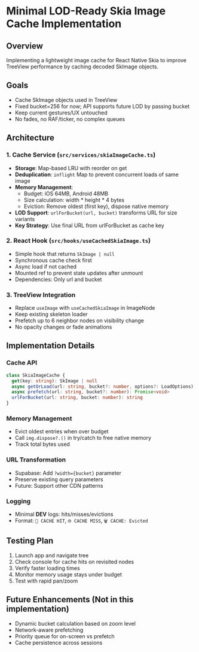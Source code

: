 # Minimal LOD-Ready Skia Image Cache Implementation

## Overview
Implementing a lightweight image cache for React Native Skia to improve TreeView performance by caching decoded SkImage objects.

## Goals
- Cache SkImage objects used in TreeView
- Fixed bucket=256 for now; API supports future LOD by passing bucket
- Keep current gestures/UX untouched
- No fades, no RAF/ticker, no complex queues

## Architecture

### 1. Cache Service (`src/services/skiaImageCache.ts`)
- **Storage**: Map-based LRU with reorder on get
- **Deduplication**: `inflight` Map to prevent concurrent loads of same image
- **Memory Management**: 
  - Budget: iOS 64MB, Android 48MB
  - Size calculation: width * height * 4 bytes
  - Eviction: Remove oldest (first key), dispose native memory
- **LOD Support**: `urlForBucket(url, bucket)` transforms URL for size variants
- **Key Strategy**: Use final URL from urlForBucket as cache key

### 2. React Hook (`src/hooks/useCachedSkiaImage.ts`)
- Simple hook that returns `SkImage | null`
- Synchronous cache check first
- Async load if not cached
- Mounted ref to prevent state updates after unmount
- Dependencies: Only url and bucket

### 3. TreeView Integration
- Replace `useImage` with `useCachedSkiaImage` in ImageNode
- Keep existing skeleton loader
- Prefetch up to 6 neighbor nodes on visibility change
- No opacity changes or fade animations

## Implementation Details

### Cache API
```typescript
class SkiaImageCache {
  get(key: string): SkImage | null
  async getOrLoad(url: string, bucket?: number, options?: LoadOptions): Promise<SkImage>
  async prefetch(url: string, bucket?: number): Promise<void>
  urlForBucket(url: string, bucket: number): string
}
```

### Memory Management
- Evict oldest entries when over budget
- Call `img.dispose?.()` in try/catch to free native memory
- Track total bytes used

### URL Transformation
- Supabase: Add `?width={bucket}` parameter
- Preserve existing query parameters
- Future: Support other CDN patterns

### Logging
- Minimal __DEV__ logs: hits/misses/evictions
- Format: `🎯 CACHE HIT`, `🌐 CACHE MISS`, `🗑️ CACHE: Evicted`

## Testing Plan
1. Launch app and navigate tree
2. Check console for cache hits on revisited nodes
3. Verify faster loading times
4. Monitor memory usage stays under budget
5. Test with rapid pan/zoom

## Future Enhancements (Not in this implementation)
- Dynamic bucket calculation based on zoom level
- Network-aware prefetching
- Priority queue for on-screen vs prefetch
- Cache persistence across sessions